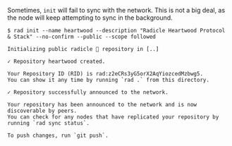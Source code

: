 Sometimes, `init` will fail to sync with the network. This is not a big deal,
as the node will keep attempting to sync in the background.

```
$ rad init --name heartwood --description "Radicle Heartwood Protocol & Stack" --no-confirm --public --scope followed

Initializing public radicle 👾 repository in [..]

✓ Repository heartwood created.

Your Repository ID (RID) is rad:z2eCRs3yG5orX2AqYiozcedMzbwg5.
You can show it any time by running `rad .` from this directory.

✓ Repository successfully announced to the network.

Your repository has been announced to the network and is now discoverable by peers.
You can check for any nodes that have replicated your repository by running `rad sync status`.

To push changes, run `git push`.
```
